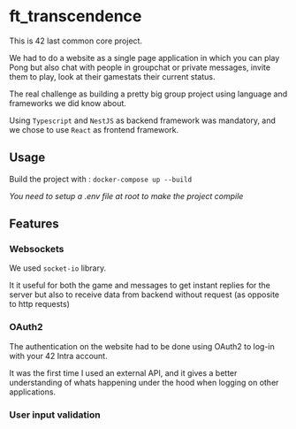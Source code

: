 # ft_transcendence
This is 42 last common core project.

We had to do a website as a single page application in which you can play Pong but also chat with people in groupchat or private messages, invite them to play, look at their gamestats their current status.

The real challenge as building a pretty big group project using language and frameworks we did know about.

Using ``Typescript`` and ``NestJS`` as backend framework was mandatory, and we chose to use ``React`` as frontend framework.

## Usage

Build the project with :
``docker-compose up --build``

*You need to setup a .env file at root to make the project compile*

## Features

### Websockets
We used ``socket-io`` library.

It it useful for both the game and messages to get instant replies for the server but also to receive data from backend without request (as opposite to http requests)

### OAuth2
The authentication on the website had to be done using OAuth2 to log-in with your 42 Intra account.

It was the first time I used an external API, and it gives a better understanding of whats happening under the hood when logging on other applications.

### User input validation

